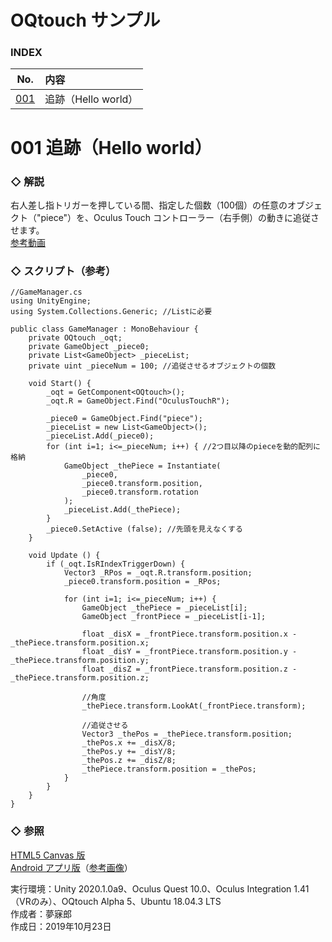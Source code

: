# OQtouch サンプル

### <b>INDEX</b>

|No.|内容|
|:--:|:--|
|[001](#001)|追跡（Hello world）|


<a name="001"></a>

# 001 追跡（Hello world）

### ◇ 解説
右人差し指トリガーを押している間、指定した個数（100個）の任意のオブジェクト（"piece"）を、Oculus Touch コントローラー（右手側）の動きに追従させます。  
[参考動画](https://www.instagram.com/p/B36_s1OnLfc/)

### ◇ スクリプト（参考）
```
//GameManager.cs
using UnityEngine;
using System.Collections.Generic; //Listに必要

public class GameManager : MonoBehaviour {
    private OQtouch _oqt;
    private GameObject _piece0;
    private List<GameObject> _pieceList;
    private uint _pieceNum = 100; //追従させるオブジェクトの個数

    void Start() {
        _oqt = GetComponent<OQtouch>();
        _oqt.R = GameObject.Find("OculusTouchR");

        _piece0 = GameObject.Find("piece");
        _pieceList = new List<GameObject>();
        _pieceList.Add(_piece0);
        for (int i=1; i<=_pieceNum; i++) { //2つ目以降のpieceを動的配列に格納
            GameObject _thePiece = Instantiate(
                _piece0,
                _piece0.transform.position,
                _piece0.transform.rotation
            );
            _pieceList.Add(_thePiece);
        }
        _piece0.SetActive (false); //先頭を見えなくする
    }

    void Update () {
        if (_oqt.IsRIndexTriggerDown) {
            Vector3 _RPos = _oqt.R.transform.position;
            _piece0.transform.position = _RPos;

            for (int i=1; i<=_pieceNum; i++) {
                GameObject _thePiece = _pieceList[i];
                GameObject _frontPiece = _pieceList[i-1];
                
                float _disX = _frontPiece.transform.position.x - _thePiece.transform.position.x;
                float _disY = _frontPiece.transform.position.y - _thePiece.transform.position.y;
                float _disZ = _frontPiece.transform.position.z - _thePiece.transform.position.z;

                //角度
                _thePiece.transform.LookAt(_frontPiece.transform);

                //追従させる
                Vector3 _thePos = _thePiece.transform.position;
                _thePos.x += _disX/8;
                _thePos.y += _disY/8;
                _thePos.z += _disZ/8;
                _thePiece.transform.position = _thePos;
            }
        }
    }
}
```

### ◇ 参照
[HTML5 Canvas 版](https://mubirou.github.io/CanvasLite/examples/html/006.html)  
[Android アプリ版](https://github.com/mubirou/Unity3D/tree/master/introduction#013)（[参考画像](https://www.instagram.com/p/BpRHoOAhn1S/)）

実行環境：Unity 2020.1.0a9、Oculus Quest 10.0、Oculus Integration 1.41（VRのみ）、OQtouch Alpha 5、Ubuntu 18.04.3 LTS  
作成者：夢寐郎  
作成日：2019年10月23日  